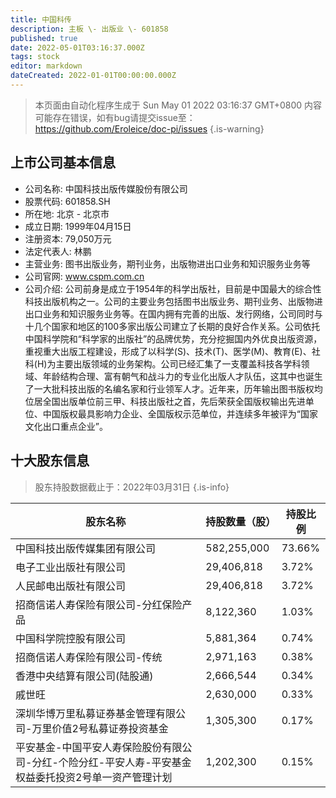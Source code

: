 ```yaml
---
title: 中国科传
description: 主板 \- 出版业 \- 601858
published: true
date: 2022-05-01T03:16:37.000Z
tags: stock
editor: markdown
dateCreated: 2022-01-01T00:00:00.000Z
---
```


> 本页面由自动化程序生成于 Sun May 01 2022 03:16:37 GMT+0800
> 内容可能存在错误，如有bug请提交issue至：https://github.com/Eroleice/doc-pi/issues
{.is-warning}

## 上市公司基本信息
- 公司名称: 中国科技出版传媒股份有限公司
- 股票代码: 601858.SH
- 所在地: 北京 - 北京市
- 成立日期: 1999年04月15日
- 注册资本: 79,050万元
- 法定代表人: 林鹏
- 主营业务: 图书出版业务，期刊业务，出版物进出口业务和知识服务业务等
- 公司官网: www.cspm.com.cn
- 公司介绍: 公司前身是成立于1954年的科学出版社，目前是中国最大的综合性科技出版机构之一。公司的主要业务包括图书出版业务、期刊业务、出版物进出口业务和知识服务业务等。在国内拥有完善的出版、发行网络，公司同时与十几个国家和地区的100多家出版公司建立了长期的良好合作关系。公司依托中国科学院和“科学家的出版社”的品牌优势，充分挖掘国内外优良出版资源，重视重大出版工程建设，形成了以科学(S)、技术(T)、医学(M)、教育(E)、社科(H)为主要出版领域的业务架构。公司已经汇集了一支覆盖科技各学科领域、年龄结构合理、富有朝气和战斗力的专业化出版人才队伍，这其中也诞生了一大批科技出版的名编名家和行业领军人才。近年来，历年输出图书版权均位居全国出版单位前三甲、科技出版社之首，先后荣获全国版权输出先进单位、中国版权最具影响力企业、全国版权示范单位，并连续多年被评为“国家文化出口重点企业”。


## 十大股东信息
> 股东持股数据截止于：2022年03月31日
{.is-info}

| 股东名称 | 持股数量（股） | 持股比例 |
| --- | --- | --- |
| 中国科技出版传媒集团有限公司 | 582,255,000 | 73.66% |
| 电子工业出版社有限公司 | 29,406,818 | 3.72% |
| 人民邮电出版社有限公司 | 29,406,818 | 3.72% |
| 招商信诺人寿保险有限公司-分红保险产品 | 8,122,360 | 1.03% |
| 中国科学院控股有限公司 | 5,881,364 | 0.74% |
| 招商信诺人寿保险有限公司-传统 | 2,971,163 | 0.38% |
| 香港中央结算有限公司(陆股通) | 2,666,544 | 0.34% |
| 戚世旺 | 2,630,000 | 0.33% |
| 深圳华博万里私募证券基金管理有限公司-万里价值2号私募证券投资基金 | 1,305,300 | 0.17% |
| 平安基金-中国平安人寿保险股份有限公司-分红-个险分红-平安人寿-平安基金权益委托投资2号单一资产管理计划 | 1,202,300 | 0.15% |





